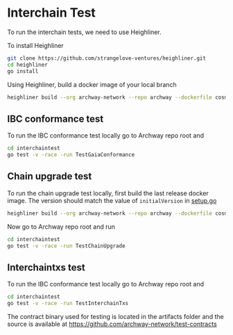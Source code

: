 # Interchain Test

To run the interchain tests, we need to use Heighliner.

To install Heighliner

```sh
git clone https://github.com/strangelove-ventures/heighliner.git
cd heighliner
go install
```

Using Heighliner, build a docker image of your local branch

```sh
heighliner build --org archway-network --repo archway --dockerfile cosmos --build-target "make build" --build-env "BUILD_TAGS=muslc" --binaries "build/archwayd" --git-ref <local_branch_name> --chain archway --tag local
```

## IBC conformance test

To run the IBC conformance test locally go to Archway repo root and
  
```sh
cd interchaintest
go test -v -race -run TestGaiaConformance
```

## Chain upgrade test

To run the chain upgrade test locally, first build the last release docker image. The version should match the value of `initialVersion` in [setup.go](./setup.go)

```sh
heighliner build --org archway-network --repo archway --dockerfile cosmos --build-target "make build" --build-env "BUILD_TAGS=muslc" --binaries "build/archwayd" --git-ref v3.0.0 --chain archway --tag local
```
   
Now go to Archway repo root and run
  
```sh
cd interchaintest
go test -v -race -run TestChainUpgrade
```

## Interchaintxs test

To run the IBC conformance test locally go to Archway repo root and
  
```sh
cd interchaintest
go test -v -race -run TestInterchainTxs
```

The contract binary used for testing is located in the artifacts folder and the source is available at https://github.com/archway-network/test-contracts